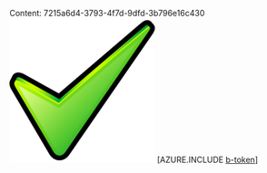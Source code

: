 Content: 7215a6d4-3793-4f7d-9dfd-3b796e16c430![image](91f40f19-92a1-4f7f-87ba-d75d1d7864ff.png)
[AZURE.INCLUDE [b-token](1af79ea5-3159-4de6-b0d5-58e28b90229c.md)]
